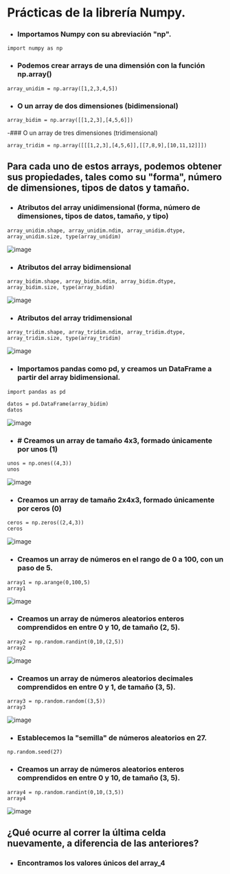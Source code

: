 # Prácticas de la librería Numpy.
- ### Importamos Numpy con su abreviación "np".
```
import numpy as np
```

- ### Podemos crear arrays de una dimensión con la función np.array()
```
array_unidim = np.array([1,2,3,4,5])
```

- ### O un array de dos dimensiones (bidimensional)
```
array_bidim = np.array([[1,2,3],[4,5,6]])
```

-### O un array de tres dimensiones (tridimensional)
```
array_tridim = np.array([[[1,2,3],[4,5,6]],[[7,8,9],[10,11,12]]])
```

## Para cada uno de estos arrays, podemos obtener sus propiedades, tales como su "forma", número de dimensiones, tipos de datos y tamaño.
- ### Atributos del array unidimensional (forma, número de dimensiones, tipos de datos, tamaño, y tipo)
```
array_unidim.shape, array_unidim.ndim, array_unidim.dtype, array_unidim.size, type(array_unidim)
```
![image](https://github.com/user-attachments/assets/201b524d-6134-4643-805d-d9ada619f42e)

- ### Atributos del array bidimensional
```
array_bidim.shape, array_bidim.ndim, array_bidim.dtype, array_bidim.size, type(array_bidim)
```
![image](https://github.com/user-attachments/assets/7290890e-cef2-47c9-a00d-1c6bb16f3727)

- ### Atributos del array tridimensional
```
array_tridim.shape, array_tridim.ndim, array_tridim.dtype, array_tridim.size, type(array_tridim)
```
![image](https://github.com/user-attachments/assets/2d23b7d7-c6aa-41ca-b9af-2acf64e44491)

- ### Importamos pandas como pd, y creamos un DataFrame a partir del array bidimensional.
```
import pandas as pd

datos = pd.DataFrame(array_bidim)
datos
```
![image](https://github.com/user-attachments/assets/55b2761b-e463-4a48-be5d-4e70ea710876)

- ### # Creamos un array de tamaño 4x3, formado únicamente por unos (1)
```
unos = np.ones((4,3))
unos
```
![image](https://github.com/user-attachments/assets/63bf2a55-9d71-4185-829e-1ba5828ec167)

- ### Creamos un array de tamaño 2x4x3, formado únicamente por ceros (0)
```
ceros = np.zeros((2,4,3))
ceros
```
![image](https://github.com/user-attachments/assets/f40f58a6-a3b2-4529-aed3-3a59a4f2877e)

- ### Creamos un array de números en el rango de 0 a 100, con un paso de 5.
```
array1 = np.arange(0,100,5)
array1
```
![image](https://github.com/user-attachments/assets/d54d77e8-8acf-43f3-bb0b-12f6cda6f0d7)

- ### Creamos un array de números aleatorios enteros comprendidos en entre 0 y 10, de tamaño (2, 5).
```
array2 = np.random.randint(0,10,(2,5))
array2
```
![image](https://github.com/user-attachments/assets/454a3d58-6372-4948-81eb-b1f515885bcc)

- ### Creamos un array de números aleatorios decimales comprendidos en entre 0 y 1, de tamaño (3, 5).
```
array3 = np.random.random((3,5))
array3
```
![image](https://github.com/user-attachments/assets/af536b6a-d2a6-4e18-8375-1c016a96209e)

- ### Establecemos la "semilla" de números aleatorios en 27.
```
np.random.seed(27)
```

- ### Creamos un array de números aleatorios enteros comprendidos en entre 0 y 10, de tamaño (3, 5).
```
array4 = np.random.randint(0,10,(3,5))
array4
```
![image](https://github.com/user-attachments/assets/ea02d87c-fe72-4ff4-8f40-0c56023cdfb2)

## ¿Qué ocurre al correr la última celda nuevamente, a diferencia de las anteriores?
- ### Encontramos los valores únicos del array_4
